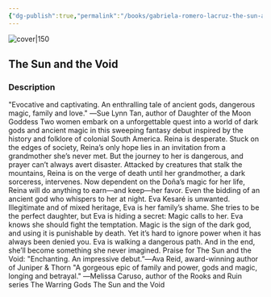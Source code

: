 ```yaml
---
{"dg-publish":true,"permalink":"/books/gabriela-romero-lacruz-the-sun-and-the-void/","title":"\"The Sun and the Void\"","tags":["Fantasy"]}
---
```




![cover|150](http://books.google.com/books/content?id=83lkEAAAQBAJ&printsec=frontcover&img=1&zoom=1&edge=curl&source=gbs_api)

## The Sun and the Void

### Description

"Evocative and captivating. An enthralling tale of ancient gods, dangerous magic, family and love." ―​Sue Lynn Tan, author of Daughter of the Moon Goddess Two women embark on a unforgettable quest into a world of dark gods and ancient magic in this sweeping fantasy debut inspired by the history and folklore of colonial South America. Reina is desperate. Stuck on the edges of society, Reina’s only hope lies in an invitation from a grandmother she’s never met. But the journey to her is dangerous, and prayer can’t always avert disaster. Attacked by creatures that stalk the mountains, Reina is on the verge of death until her grandmother, a dark sorceress, intervenes. Now dependent on the Doña’s magic for her life, Reina will do anything to earn—and keep—her favor. Even the bidding of an ancient god who whispers to her at night. Eva Kesaré is unwanted. Illegitimate and of mixed heritage, Eva is her family’s shame. She tries to be the perfect daughter, but Eva is hiding a secret: Magic calls to her. Eva knows she should fight the temptation. Magic is the sign of the dark god, and using it is punishable by death. Yet it’s hard to ignore power when it has always been denied you. Eva is walking a dangerous path. And in the end, she’ll become something she never imagined. Praise for The Sun and the Void: "Enchanting. An impressive debut.”―Ava Reid, award-winning author of Juniper & Thorn "A gorgeous epic of family and power, gods and magic, longing and betrayal." ―​Melissa Caruso, author of the Rooks and Ruin series The Warring Gods The Sun and the Void
```